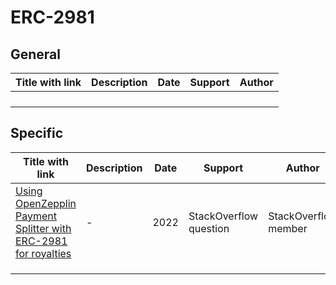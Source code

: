 # ERC-2981



## General

| Title with link | Description | Date | Support | Author |
| --------------- | ----------- | ---- | ------- | ------ |
|                 |             |      |         |        |
|                 |             |      |         |        |
|                 |             |      |         |        |
|                 |             |      |         |        |



## Specific

| Title with link                                              | Description | Date | Support                | Author                |
| ------------------------------------------------------------ | ----------- | ---- | ---------------------- | --------------------- |
| [Using OpenZepplin Payment Splitter with ERC-2981 for royalties](https://ethereum.stackexchange.com/questions/120641/using-openzepplin-payment-splitter-with-erc-2981-for-royalties) | -           | 2022 | StackOverflow question | StackOverflow  member |
|                                                              |             |      |                        |                       |
|                                                              |             |      |                        |                       |
|                                                              |             |      |                        |                       |
